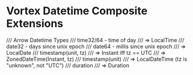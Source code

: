 # Vortex Datetime Composite Extensions

/// Arrow Datetime Types
/// time32/64 - time of day
/// => LocalTime
/// date32 - days since unix epoch
/// date64 - millis since unix epoch
/// => LocalDate
/// timestamp(unit, tz)
/// => Instant iff tz == UTC
/// => ZonedDateTime(Instant, tz)
/// timestamp(unit)
/// => LocalDateTime (tz is "unknown", not "UTC")
/// duration
/// => Duration